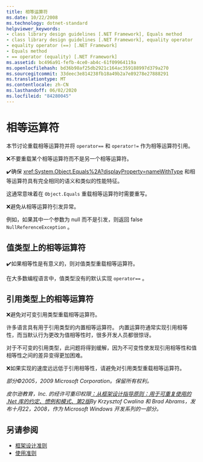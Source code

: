 ```yaml
---
title: 相等运算符
ms.date: 10/22/2008
ms.technology: dotnet-standard
helpviewer_keywords:
- class library design guidelines [.NET Framework], Equals method
- class library design guidelines [.NET Framework], equality operator
- equality operator (==) [.NET Framework]
- Equals method
- == operator (equality) [.NET Framework]
ms.assetid: bc496a91-fefb-4ce0-ab4c-61f09964119a
ms.openlocfilehash: bd36b98af25db2921c164ac359188997d379a270
ms.sourcegitcommit: 33deec3e814238fb18a49b2a7e89278e27888291
ms.translationtype: MT
ms.contentlocale: zh-CN
ms.lasthandoff: 06/02/2020
ms.locfileid: "84280045"
---
```

# <a name="equality-operators"></a>相等运算符
本节讨论重载相等运算符并将 `operator==` 和 `operator!=` 作为相等运算符引用。

 ❌不要重载某个相等运算符而不是另一个相等运算符。

 ✔️确保 <xref:System.Object.Equals%2A?displayProperty=nameWithType> 和相等运算符具有完全相同的语义和类似的性能特征。

 这通常意味着在 `Object.Equals` 重载相等运算符时需要重写。

 ❌避免从相等运算符引发异常。

 例如，如果其中一个参数为 null 而不是引发，则返回 false `NullReferenceException` 。

## <a name="equality-operators-on-value-types"></a>值类型上的相等运算符
 ✔️如果相等性是有意义的，则对值类型重载相等运算符。

 在大多数编程语言中，值类型没有的默认实现 `operator==` 。

## <a name="equality-operators-on-reference-types"></a>引用类型上的相等运算符
 ❌避免对可变引用类型重载相等运算符。

 许多语言具有用于引用类型的内置相等运算符。 内置运算符通常实现引用相等性，而当默认行为更改为值相等性时，很多开发人员都很惊讶。

 对于不可变的引用类型，此问题将得到缓解，因为不可变性使发现引用相等性和值相等性之间的差异变得更加困难。

 ❌如果实现的速度远远低于引用相等性，请避免对引用类型重载相等运算符。

 *部分©2005，2009 Microsoft Corporation。保留所有权利。*

 *皮尔逊教育，Inc. 的经许可重印权限[：从框架设计指导原则：用于可重复使用的 .Net 库的约定、惯例和模式、第2版](https://www.informit.com/store/framework-design-guidelines-conventions-idioms-and-9780321545619)By Krzysztof Cwalina 和 Brad Abrams，发布十月22，2008，作为 Microsoft Windows 开发系列的一部分。*

## <a name="see-also"></a>另请参阅

- [框架设计准则](index.md)
- [使用准则](usage-guidelines.md)
